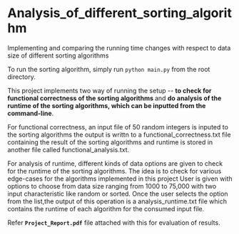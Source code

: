 # Analysis_of_different_sorting_algorithm

Implementing and comparing the running time changes with respect to data size of different sorting algorithms

To run the sorting algorithm, simply run `python main.py` from the root directory.

This project implements two way of running the setup -- <b>to check for functional correctness of the sorting algorithms </b>
and <b>do analysis of the runtime of the sorting algorithms, which can be inputted from the command-line</b>.

For functional correctness, an input file of 50 random integers is inputed to the sorting algorithms
the output is writtn to a functional_correctness.txt file containing the result of the sorting algorithms
and runtime is stored in another file called functional_analysis.txt.
  
For analysis of runtime, different kinds of data options are given to check for the runtime of the sorting algorithms.
The idea is to check for various edge-cases for the algorithms implemented in this project
User is given with options to choose from data size ranging from 1000 to 75,000 with two input characteristic like random or sorted.
Once the user selects the option from the list,the output of this operation is a 
analysis_runtime.txt file which contains the runtime of each algorithm for the consumed input file.


Refer <b>`Project_Report.pdf`</b> file attached with this for evaluation of results.

